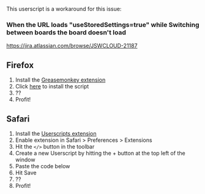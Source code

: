 This userscript is a workaround for this issue:
### When the URL loads "useStoredSettings=true" while Switching between boards the board doesn't load
https://jira.atlassian.com/browse/JSWCLOUD-21187


## Firefox
1. Install the [Greasemonkey extension](https://addons.mozilla.org/en-US/firefox/addon/greasemonkey/) 
2. Click [here](https://github.com/feulix/userscript-missiveapp-redirect/raw/main/Open%20all%20links%20from%20mail.missiveapp.com%20in%20app.user.js) to install the script
3. ??
4. Profit!

## Safari
1. Install the [Userscripts extension](https://apps.apple.com/us/app/userscripts/id1463298887) 
2. Enable extension in Safari > Preferences > Extensions
3. Hit the `</>` button in the toolbar
4. Create a new Userscript by hitting the + button at the top left of the window
5. Paste the code below
6. Hit Save
7. ??
8. Profit!

